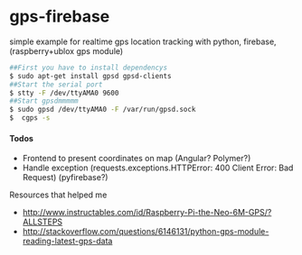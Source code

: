 # gps-firebase
simple example for realtime gps location tracking with python, firebase, (raspberry+ublox gps module)


```sh
##First you have to install dependencys
$ sudo apt-get install gpsd gpsd-clients
##Start the serial port
$ stty -F /dev/ttyAMA0 9600
##Start gpsdmmmmm
$ sudo gpsd /dev/ttyAMA0 -F /var/run/gpsd.sock
$  cgps -s
```


#### Todos
- Frontend to present coordinates on map (Angular? Polymer?)
- Handle exception (requests.exceptions.HTTPError: 400 Client Error: Bad Request) (pyfirebase?)


Resources that helped me
- http://www.instructables.com/id/Raspberry-Pi-the-Neo-6M-GPS/?ALLSTEPS
- http://stackoverflow.com/questions/6146131/python-gps-module-reading-latest-gps-data
